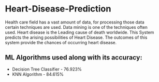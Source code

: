 # Heart-Disease-Prediction
Health care field has a vast amount of data, for processing those data certain techniques are used. Data mining is one of the techniques often used. Heart disease is the Leading cause of death worldwide. This System predicts the arising possibilities of Heart Disease. The outcomes of this system provide the chances of occurring heart disease.


## ML Algorithms used along with its accuracy:
- Decision Tree Classifier - 76.923%
- KNN Algorithm - 84.615%

